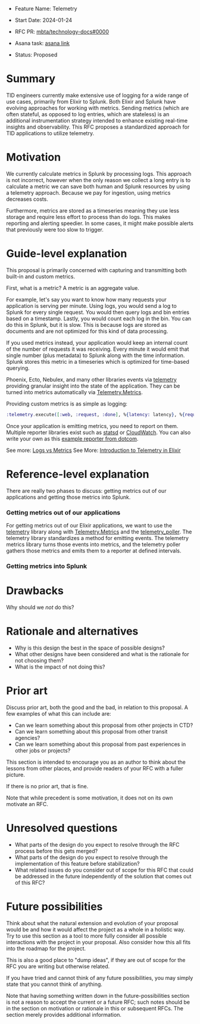 - Feature Name: Telemetry

- Start Date: 2024-01-24

- RFC PR: [mbta/technology-docs#0000](https://github.com/mbta/technology-docs/pull/0000)

- Asana task: [asana link](https://app.asana.com/)

- Status: Proposed

# Summary

TID engineers currently make extensive use of logging for a wide range of use cases, primarily from Elixir to Splunk. Both Elixir and Splunk have evolving approaches for working with metrics. Sending metrics (which are often stateful, as opposed to log entries, which are stateless) is an additional instrumentation strategy intended to enhance existing real-time insights and observability. This RFC proposes a standardized approach for TID applications to utilize telemetry.

# Motivation

We currently calculate metrics in Splunk by processing logs. This approach is not incorrect, however when the only reason we collect a long entry is to calculate a metric we can save both human and Splunk resources by using a telemetry approach. Because we pay for ingestion, using metrics decreases costs.

Furthermore, metrics are stored as a timeseries meaning they use less storage and require less effort to process than do logs. This makes reporting and alerting speedier. In some cases, it might make possible alerts that previously were too slow to trigger.

# Guide-level explanation

This proposal is primarily concerned with capturing and transmitting both built-in and custom metrics.

First, what is a metric? A metric is an aggregate value.

For example, let's say you want to know how many requests your application is serving per minute. Using logs, you would send a log to Splunk for every single request. You would then query logs and bin entries based on a timestamp. Lastly, you would count each log in the bin. You can do this in Splunk, but it is slow. This is because logs are stored as documents and are not optimized for this kind of data processing.

If you used metrics instead, your application would keep an internal count of the number of requests it was receiving. Every minute it would emit that single number (plus metadata) to Splunk along with the time information. Splunk stores this metric in a timeseries which is optimized for time-based querying.

Phoenix, Ecto, Nebulex, and many other libraries events via [telemetry](https://hexdocs.pm/telemetry/readme.html) providing granular insight into the state of the application. They can be turned into metrics automatically via [Telemetry.Metrics](https://hexdocs.pm/telemetry_metrics/Telemetry.Metrics.html).

Providing custom metrics is as simple as logging:
```elixir
:telemetry.execute([:web, :request, :done], %{latency: latency}, %{request_path: path, status_code: status})
```

Once your application is emitting metrics, you need to report on them. Multiple reporter libraries exist such as [statsd](https://github.com/beam-telemetry/telemetry_metrics_statsd) or [CloudWatch](https://github.com/bmuller/telemetry_metrics_cloudwatch). You can also write your own as this [example reporter from dotcom](https://github.com/mbta/dotcom/blob/master/lib/cms/telemetry/reporter.ex).

See more: [Logs vs Metrics](https://www.splunk.com/en_us/blog/learn/logs-vs-metrics.html)
See More: [Introduction to Telemetry in Elixir](https://blog.miguelcoba.com/introduction-to-telemetry-in-elixir)

# Reference-level explanation

[reference-level-explanation]: #reference-level-explanation

There are really two phases to discuss: getting metrics out of our applications and getting those metrics into Splunk.

### Getting metrics out of our applications

For getting metrics out of our Elixir applications, we want to use the [telemetry](https://hexdocs.pm/telemetry/readme.html) library along with [Telemetry.Metrics](https://hexdocs.pm/telemetry_metrics/Telemetry.Metrics.html) and the [telemetry_poller](https://hexdocs.pm/telemetry_poller/readme.html). The telemetry library standardizes a method for emitting events. The telemetry metrics library turns those events into metrics, and the telemetry poller gathers those metrics and emits them to a reporter at defined intervals.

### Getting metrics into Splunk

# Drawbacks

[drawbacks]: #drawbacks

Why should we *not* do this?

# Rationale and alternatives

[rationale-and-alternatives]: #rationale-and-alternatives

- Why is this design the best in the space of possible designs?
- What other designs have been considered and what is the rationale for not choosing them?
- What is the impact of not doing this?

# Prior art

[prior-art]: #prior-art

Discuss prior art, both the good and the bad, in relation to this proposal. A few examples of what this can include are:

- Can we learn something about this proposal from other projects in CTD?
- Can we learn something about this proposal from other transit agencies?
- Can we learn something about this proposal from past experiences in other jobs or projects?

This section is intended to encourage you as an author to think about the lessons from other places, and provide readers of your RFC with a fuller picture.

If there is no prior art, that is fine.

Note that while precedent is some motivation, it does not on its own motivate an RFC.

# Unresolved questions

[unresolved-questions]: #unresolved-questions

- What parts of the design do you expect to resolve through the RFC process before this gets merged?
- What parts of the design do you expect to resolve through the implementation of this feature before stabilization?
- What related issues do you consider out of scope for this RFC that could be addressed in the future independently of the solution that comes out of this RFC?

# Future possibilities

[future-possibilities]: #future-possibilities

Think about what the natural extension and evolution of your proposal would be and how it would affect the project as a whole in a holistic way. Try to use this section as a tool to more fully consider all possible interactions with the project in your proposal. Also consider how this all fits into the roadmap for the project.

This is also a good place to "dump ideas", if they are out of scope for the RFC you are writing but otherwise related.

If you have tried and cannot think of any future possibilities, you may simply state that you cannot think of anything.

Note that having something written down in the future-possibilities section is not a reason to accept the current or a future RFC; such notes should be in the section on motivation or rationale in this or subsequent RFCs. The section merely provides additional information.
